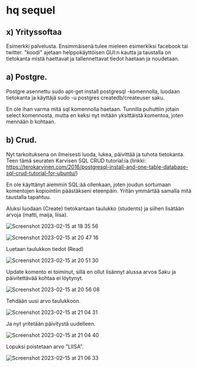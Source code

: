 # hq sequel

## x) Yrityssoftaa

Esimerkki palvelusta. Ensimmäisenä tulee mieleen esimerkiksi facebook tai twitter. "koodi" ajetaan helppokäyttöisen GUI:n kautta ja taustalla on tietokanta mistä haettavat ja tallennettavat tiedot haetaan ja noudetaan.

## a) Postgre.

Postgre asennettu sudo apt-get install postgresql -komennolla, luodaan tietokanta ja käyttäjä sudo -u postgres createdb/createuser saku.

En ole ihan varma mitä sql komennolla haetaan. Tunnilla puhuttiin jotain select komennosta, mutta en keksi nyt mitään yksittäistä komentoa, joten mennään b kohtaan.

## b) Crud.

Nyt tarkoituksena on ilmeisesti luoda, lukea, päivittää ja tuhota tietokanta. Teen tämä seuraten Karvisen SQL CRUD tutorial:ia (linkki: https://terokarvinen.com/2016/postgresql-install-and-one-table-database-sql-crud-tutorial-for-ubuntu/)


En ole käyttänyt aiemmin SQL:ää ollenkaan, joten joudun sortumaan komentojen kopiointiin päästäkseni eteenpäin. Yritän ymmärtää samalla mitä taustalla tapahtuu.

Aluksi luodaan (Create) tietokantaan taulukko (students) ja siihen lisätään arvoja (matti, maija, liisa).

![Screenshot 2023-02-15 at 18 35 56](https://user-images.githubusercontent.com/120730231/219122604-0c835237-aa83-4637-a44e-17c74923bcb5.png)


![Screenshot 2023-02-15 at 20 47 16](https://user-images.githubusercontent.com/120730231/219124233-85d378da-165f-480e-a730-7037ed07aa50.png)


Luetaan taulukkon tiedot (Read)


![Screenshot 2023-02-15 at 20 51 30](https://user-images.githubusercontent.com/120730231/219125011-444a0818-0108-4d6e-9b1b-be0aef2ea2b6.png)


Update komento ei toiminut, sillä en ollut lisännyt alussa arvoa Saku ja päivitettävää kohtaa ei löytynyt.

![Screenshot 2023-02-15 at 20 56 08](https://user-images.githubusercontent.com/120730231/219125827-35113431-9ebd-4e8f-ba2e-3ab17cc8d379.png)


Tehdään uusi arvo taulukkoon.

![Screenshot 2023-02-15 at 21 04 31](https://user-images.githubusercontent.com/120730231/219127680-47b57065-7bb4-49c2-ac7d-01f267151464.png)

Ja nyt yritetään päivitystä uudelleen.

![Screenshot 2023-02-15 at 21 04 40](https://user-images.githubusercontent.com/120730231/219127777-b6543262-4ee6-43e3-9499-5a1757e30a81.png)

Lopuksi poistetaan arvo "LIISA".

![Screenshot 2023-02-15 at 21 06 33](https://user-images.githubusercontent.com/120730231/219128097-5e3b08b5-02fd-43c6-b5fc-c5ef18e99fc5.png)
